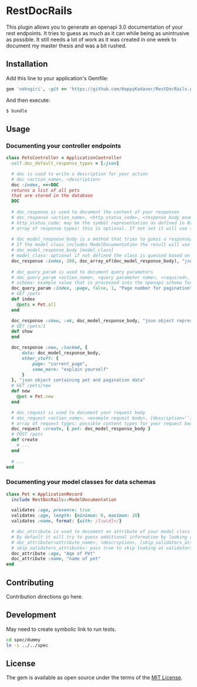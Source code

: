 # RestDocRails
This plugin allows you to generate an openapi 3.0 documentation of your rest endpoints.
It tries to guess as much as it can while being as unintrusive as possible.
It still needs a lot of work as it was created in one week to document my master thesis and was a bit rushed.

## Installation
Add this line to your application's Gemfile:

```ruby
gem 'nokogiri', :git => 'https://github.com/HappyKadaver/RestDocRails.git'
```

And then execute:
```bash
$ bundle
```

## Usage
### Documenting your controller endpoints

```ruby
class PetsController < ApplicationController
  self.doc_default_response_types = [:json]

  # doc is used to write a description for your action
  # doc <action_name>, <description> 
  doc :index, <<~DOC
  returns a list of all pets
  that are stored in the database
  DOC
  
  # doc_response is used to document the content of your responses
  # doc_response <action_name>, <http_status_code>, <response_body_example>, <description>, [array of response types]
  # http_status_code: may be the symbol representation as defined in Rack::Utils::SYMBOL_TO_STATUS_CODE or the integer number
  # array of response types: this is optional. If not set it will use the value set with self.doc_default_response_types=<value> or it will default to html
  
  # doc_model_response_body is a method that tries to guess a response/request body by looking at your model classes.
  # If the model class includes ModelDocumentation the result will use the documentation you defined in your model class. 
  # doc_model_response_body [model_class]
  # model_class: optional if not defined the class is quessed based on the controller name
  doc_response :index, 200, doc_array_of(doc_model_response_body), "json array of pets"
  
  # doc_query_param is used to document query parameters
  # doc_query_param <action_name>, <query parameter name>, <required>, <schema>, <description>
  # schema: example value that is processed into the openapi schema format  
  doc_query_param :index, :page, false, 1, "Page number for pagination"
  # GET /pets
  def index
    @pets = Pet.all
  end

  doc_response :show, :ok, doc_model_response_body, "json object representing the pet"
  # GET /pets/1
  def show
  end

  doc_response :new, :locked, {
      data: doc_model_response_body,
      other_stuff: {
          page: "current_page",
          some_more: "explain yourself"
      }
  }, "json object containing pet and pagination data"
  # GET /pets/new
  def new
    @pet = Pet.new
  end

  # doc_request is used to document your request body
  # doc_request <action_name>, <example request body>, [description=''], [request_types]
  # array of request types: possible content types for your request body. This is optional. If not set it will use the value set with self.doc_default_response_types=<value> or it will default to html
  doc_request :create, { pet: doc_model_response_body }
  # POST /pets
  def create
    # ...
  end
  
  # ...
end
```
### Documenting your model classes for data schemas
```ruby
class Pet < ApplicationRecord
  include RestDocRails::ModelDocumentation

  validates :age, presence: true
  validates :age, length: {minimum: 0, maximum: 20}
  validates :name, format: {with: /[\w\d]+/}

  # doc_attribute is used to document an attribute of your model class.
  # By default it will try to guess additional information by looking at your defined validators. 
  # doc_attribute(<attribute_name>, <description>, [skip_validators_attributes: false] 
  # skip_validators_attributes: pass true to skip looking at validators
  doc_attribute :age, "Age of Pet"
  doc_attribute :name, "name of pet"
end
```

## Contributing
Contribution directions go here.

## Development
May need to create symbolic link to run tests.

```bash
cd spec/dummy
ln -s ../../spec
```

## License
The gem is available as open source under the terms of the [MIT License](https://opensource.org/licenses/MIT).
